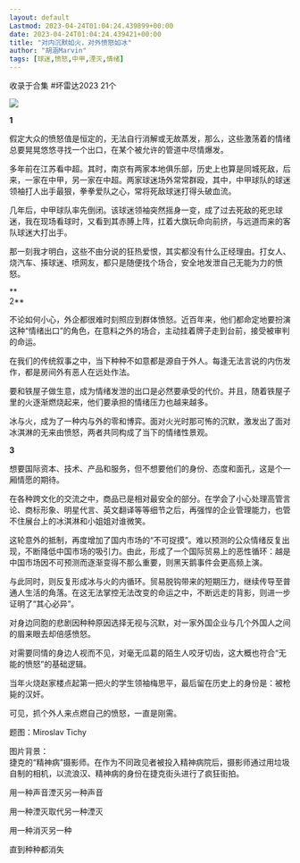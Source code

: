 ```yaml
---
layout: default
Lastmod: 2023-04-24T01:04:24.439899+00:00
date: 2023-04-24T01:04:24.439421+00:00
title: "对内沉默如火，对外愤怒如冰"
author: "胡涵Marvin"
tags: [球迷,愤怒,中甲,湮灭,情绪]
---
```


收录于合集 #坏雷达2023 21个

![](https://images.weserv.nl/?url=https%3A//mmbiz.qpic.cn/mmbiz_jpg/ArlbmgDFIWR5xIEBmqNsz9ibtCepYuLaibibiasDLFle4jJTta3o5OTD6SxKbGiayBmmqAB9EfbUg4M52ibSKkt8yeUg/640%3Fwx_fmt%3Djpeg%26wxfrom%3D5%26wx_lazy%3D1%26wx_co%3D1)  

  

**1**

假定大众的愤怒值是恒定的，无法自行消解或无故蒸发，那么，这些激荡着的情绪总要晃晃悠悠寻找一个出口，在某个被允许的管道中尽情爆发。

多年前在江苏看中超。其时，南京有两家本地俱乐部，历史上也算是同城死敌，后来，一家在中甲，另一家在中超。两家球迷场外常常群殴，其中，中甲球队的球迷领袖打人出手最狠，拳拳爱队之心，常将死敌球迷打得头破血流。

几年后，中甲球队率先倒闭。该球迷领袖突然摇身一变，成了过去死敌的死忠球迷，我在现场看球时，又看到其赤膊上阵，扛着大旗玩命向前挤，与远道而来的客队球迷大打出手。

那一刻我才明白，这些不由分说的狂热爱恨，其实都没有什么正经理由。打女人、烧汽车、揍球迷、喷网友，都只是随便找个场合，安全地发泄自己无能为力的愤怒。

**  
2**

不论如何小心，外企都很难时刻照应到群体愤怒。近百年来，他们都命定地要扮演这种“情绪出口”的角色，在意料之外的场合，主动挂着牌子走到台前，接受被审判的命运。

在我们的传统叙事之中，当下种种不如意都是源自于外人。每逢无法言说的内伤发作，都是房间外有恶人在远处作法。

要和铁屋子做生意，成为情绪发泄的出口是必然要承受的代价。并且，随着铁屋子里的火逐渐燃烧起来，他们要承担的情绪压力也越来越多。

冰与火，成为了一种内与外的零和博弈。面对火光时那可怖的沉默，激发出了面对冰淇淋的无来由愤怒，两者共同构成了当下的情绪性景观。

  
**3**  

想要国际资本、技术、产品和服务，但不想要他们的身份、态度和面孔，这是个一厢情愿的期待。

在各种跨文化的交流之中，商品已是相对最安全的部分。在学会了小心处理高管言论、商标形象、明星代言、英文翻译等等细节之后，再强悍的企业管理能力，也管不住展台上的冰淇淋和小姐姐对谁微笑。

这轮意外的抵制，再度增加了国内市场的“不可捉摸”。难以预测的公众情绪反复出现，不断降低中国市场的吸引力。由此，形成了一个国际贸易上的恶性循环：越是中国市场因不可预测而逐渐变得不那么重要，则黑天鹅事件会更高频上演。

与此同时，则反复形成冰与火的内循环。贸易脱钩带来的短期压力，继续传导至普通人生活的角落。在这无法掌控无法改变的命运之中，不断远走的背影，则进一步证明了“其心必异”。

对身边同胞的悲剧因种种原因选择无视与沉默，对一家外国企业与几个外国人之间的眉来眼去却倍感愤怒。

对需要同情的身边人视而不见，对毫无瓜葛的陌生人咬牙切齿，这大概也符合“无能的愤怒”的基础逻辑。

当年火烧赵家楼点起第一把火的学生领袖梅思平，最后留在历史上的身份是：被枪毙的汉奸。

可见，抓个外人来点燃自己的愤怒，一直是刚需。

  
题图：Miroslav Tichy

图片背景：  
捷克的“精神病”摄影师。在作为不同政见者被投入精神病院后，摄影师通过用垃圾自制的相机，以流浪汉、精神病的身份在捷克街头进行了疯狂街拍。

用一种声音湮灭另一种声音

用一种湮灭取代另一种湮灭  

用一种消灭另一种

直到种种都消失


